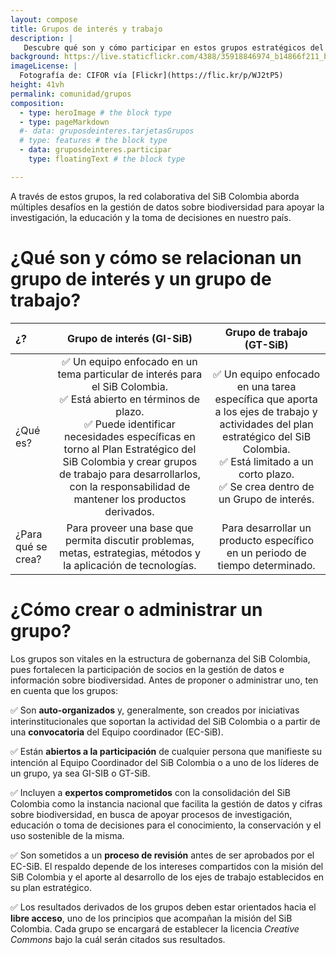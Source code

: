 ```yaml
---
layout: compose
title: Grupos de interés y trabajo
description: |
   Descubre qué son y cómo participar en estos grupos estratégicos del SiB Colombia.
background: https://live.staticflickr.com/4388/35918846974_b14866f211_b.jpg
imageLicense: |
  Fotografía de: CIFOR vía [Flickr](https://flic.kr/p/WJ2tP5) 
height: 41vh
permalink: comunidad/grupos
composition:
  - type: heroImage # the block type
  - type: pageMarkdown
  #- data: gruposdeinteres.tarjetasGrupos
  # type: features # the block type
  - data: gruposdeinteres.participar
    type: floatingText # the block type

---
```


A través de estos grupos, la red colaborativa del SiB Colombia aborda múltiples desafíos en la gestión de datos sobre biodiversidad para apoyar la investigación, la educación y la toma de decisiones en nuestro país.


# ¿Qué son y cómo se relacionan un grupo de interés y un grupo de trabajo?

| ¿? | Grupo de interés (GI-SiB) | Grupo de trabajo (GT-SiB) |
|:---|:---:|:---:|
| ¿Qué es? | ✅ Un equipo enfocado en un tema particular de interés para el SiB Colombia.<br>✅ Está abierto en términos de plazo.<br>✅ Puede identificar necesidades específicas en torno al Plan Estratégico del SiB Colombia  y crear grupos de trabajo para desarrollarlos, con la responsabilidad de mantener los productos derivados. | ✅ Un equipo enfocado en una tarea específica que aporta a los ejes de trabajo y actividades del plan estratégico del SiB Colombia. <br> ✅ Está limitado a un corto plazo. <br> ✅ Se crea dentro de un Grupo de interés. |
| ¿Para qué se crea? | Para proveer una base que permita discutir problemas, metas, estrategias, métodos y la aplicación de tecnologías. | Para desarrollar un producto específico en un periodo de tiempo determinado. |


# ¿Cómo crear o administrar un grupo?

Los grupos son vitales en la estructura de gobernanza del SiB Colombia, pues fortalecen la participación de socios en la gestión de datos e información sobre biodiversidad. Antes de proponer o administrar uno, ten en cuenta que los grupos:

 ✅ Son **auto-organizados** y, generalmente, son creados por iniciativas interinstitucionales que soportan la actividad del SiB Colombia o a partir de una **convocatoria** del Equipo coordinador (EC-SiB).

 ✅ Están **abiertos a la participación** de cualquier persona que manifieste su intención al Equipo Coordinador del SiB Colombia o a uno de los líderes de un grupo, ya sea GI-SIB o GT-SiB.

 ✅ Incluyen a **expertos comprometidos** con la consolidación del SiB Colombia como la instancia nacional que facilita la gestión de datos y cifras sobre biodiversidad, en busca de apoyar procesos de investigación, educación o toma de decisiones para el conocimiento, la conservación y el uso sostenible de la misma.

 ✅ Son sometidos a un **proceso de revisión** antes de ser aprobados por el EC-SiB. El respaldo depende de los intereses compartidos con la misión del SiB Colombia y el aporte al desarrollo de los ejes de trabajo establecidos en su plan estratégico.

✅ Los resultados derivados de los grupos deben estar orientados hacia el **libre acceso**, uno de los principios que acompañan la misión del SiB Colombia. Cada  grupo se encargará de establecer la licencia *Creative Commons* bajo la cuál serán citados sus resultados.  
